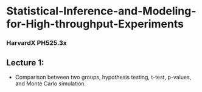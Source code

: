 # Statistical-Inference-and-Modeling-for-High-throughput-Experiments
### HarvardX PH525.3x

## Lecture 1:
* Comparison between two groups, hypothesis testing, t-test, p-values,  and Monte Carlo simulation. 
